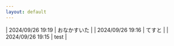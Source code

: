 ```yaml
---
layout: default
---
```

| 2024/09/26 19:19 | おなかすいた |
| 2024/09/26 19:16 | てすと |
| 2024/09/26 19:15 | test |
